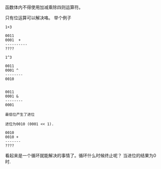 函数体内不得使用加减乘除四则运算符。

只有位运算可以解决咯。
举个例子

```
1+3

0011
0001  +
----------
????

1^3

0011
0001 ^
--------
0010


0011
0001 &
--------
0001

最低位产生了进位

进位为0010 (0001 << 1).

0010
0010 +
-------
????

```

看起来是一个循环就能解决的事情了。循环什么时候终止呢？
当进位的结果为0时.
